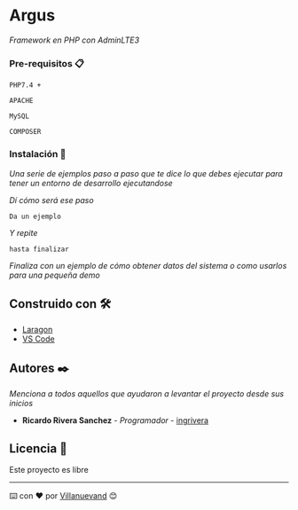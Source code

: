 # Argus

_Framework en PHP con AdminLTE3_


### Pre-requisitos 📋

```
PHP7.4 +
```

```
APACHE
```

```
MySQL
```

```
COMPOSER
```

### Instalación 🔧

_Una serie de ejemplos paso a paso que te dice lo que debes ejecutar para tener un entorno de desarrollo ejecutandose_

_Dí cómo será ese paso_

```
Da un ejemplo
```

_Y repite_

```
hasta finalizar
```

_Finaliza con un ejemplo de cómo obtener datos del sistema o como usarlos para una pequeña demo_

## Construido con 🛠️

* [Laragon](https://laragon.org/)
* [VS Code](https://code.visualstudio.com/)


## Autores ✒️

_Menciona a todos aquellos que ayudaron a levantar el proyecto desde sus inicios_

* **Ricardo Rivera Sanchez** - *Programador* - [ingrivera](https://github.com/IscRivera91)
 

## Licencia 📄

Este proyecto es libre 


---
⌨️ con ❤️ por [Villanuevand](https://github.com/Villanuevand) 😊